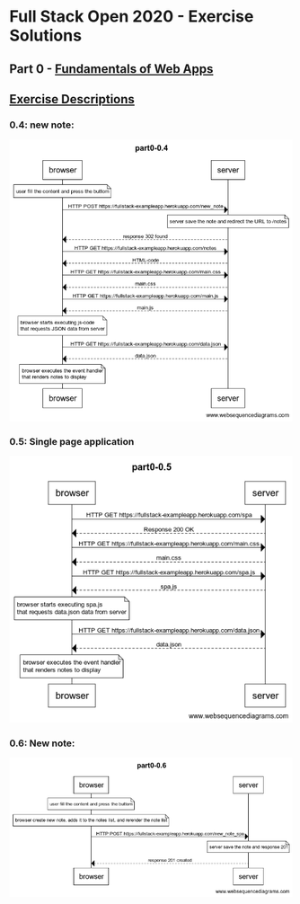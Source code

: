 # Full Stack Open 2020 - Exercise Solutions

## Part 0 - [Fundamentals of Web Apps](https://fullstackopen.com/en/part0)

## [Exercise Descriptions](https://fullstackopen.com/en/part0/fundamentals_of_web_apps#exercises-0-1-0-6)

### 0.4: new note:

![new_note](./part0-0.4.png)

### 0.5: Single page application

![get_single_page_app](./part0-0.5.png)

### 0.6: New note:

![single_page_app_new_note](./part0-0.6.png)
